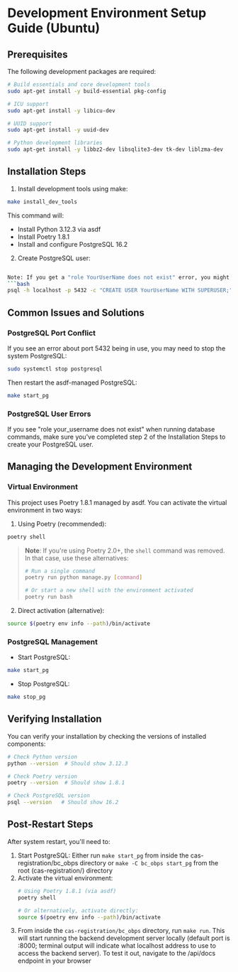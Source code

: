 # Development Environment Setup Guide (Ubuntu)

## Prerequisites

The following development packages are required:

```bash
# Build essentials and core development tools
sudo apt-get install -y build-essential pkg-config

# ICU support
sudo apt-get install -y libicu-dev

# UUID support
sudo apt-get install -y uuid-dev

# Python development libraries
sudo apt-get install -y libbz2-dev libsqlite3-dev tk-dev liblzma-dev
```

## Installation Steps

1. Install development tools using make:
```bash
make install_dev_tools
```

This command will:
- Install Python 3.12.3 via asdf
- Install Poetry 1.8.1
- Install and configure PostgreSQL 16.2

2. Create PostgreSQL user:
```bash

Note: If you get a "role YourUserName does not exist" error, you might need to first create the YourUserName superuser:
```bash
psql -h localhost -p 5432 -c "CREATE USER YourUserName WITH SUPERUSER;"
```

## Common Issues and Solutions

### PostgreSQL Port Conflict
If you see an error about port 5432 being in use, you may need to stop the system PostgreSQL:
```bash
sudo systemctl stop postgresql
```

Then restart the asdf-managed PostgreSQL:
```bash
make start_pg
```

### PostgreSQL User Errors
If you see "role your_username does not exist" when running database commands, make sure you've completed step 2 of the Installation Steps to create your PostgreSQL user.

## Managing the Development Environment

### Virtual Environment

This project uses Poetry 1.8.1 managed by asdf. 
You can activate the virtual environment in two ways:

1. Using Poetry (recommended):
```bash
poetry shell
```

> **Note**: If you're using Poetry 2.0+, the `shell` command was removed. In that case, use these alternatives:
> ```bash
> # Run a single command
> poetry run python manage.py [command]
> 
> # Or start a new shell with the environment activated
> poetry run bash
> ```

2. Direct activation (alternative):
```bash
source $(poetry env info --path)/bin/activate
```

### PostgreSQL Management

- Start PostgreSQL:
```bash
make start_pg
```

- Stop PostgreSQL:
```bash
make stop_pg
```

## Verifying Installation

You can verify your installation by checking the versions of installed components:

```bash
# Check Python version
python --version  # Should show 3.12.3

# Check Poetry version
poetry --version  # Should show 1.8.1

# Check PostgreSQL version
psql --version   # Should show 16.2
```

## Post-Restart Steps

After system restart, you'll need to:
1. Start PostgreSQL: Either run `make start_pg` from inside the 
    cas-registration/bc_obps directory or 
    `make -C bc_obps start_pg` from the root (cas-registration/) directory
2. Activate the virtual environment:
    ```bash
    # Using Poetry 1.8.1 (via asdf)
    poetry shell

    # Or alternatively, activate directly:
    source $(poetry env info --path)/bin/activate
    ```
3. From inside the `cas-registration/bc_obps` directory, run `make run`. 
    This will start running the backend development server locally (default port is :8000; 
    terminal output will indicate what localhost address to use to access the backend server). 
    To test it out, navigate to the /api/docs endpoint in your browser
